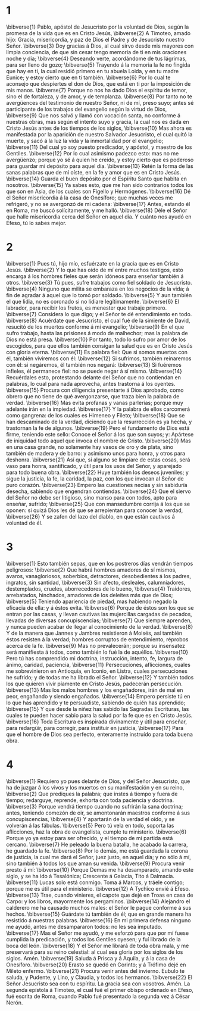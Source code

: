 # 1 
\bibverse{1} Pablo, apóstol de Jesucristo por la voluntad de Dios, según la promesa de la vida que es en Cristo Jesús, \bibverse{2} A Timoteo, amado hijo: Gracia, misericordia, y paz de Dios el Padre y de Jesucristo nuestro Señor. \bibverse{3} Doy gracias á Dios, al cual sirvo desde mis mayores con limpia conciencia, de que sin cesar tengo memoria de ti en mis oraciones noche y día; \bibverse{4} Deseando verte, acordándome de tus lágrimas, para ser lleno de gozo; \bibverse{5} Trayendo á la memoria la fe no fingida que hay en ti, la cual residió primero en tu abuela Loida, y en tu madre Eunice; y estoy cierto que en ti también. \bibverse{6} Por lo cual te aconsejo que despiertes el don de Dios, que está en ti por la imposición de mis manos. \bibverse{7} Porque no nos ha dado Dios el espíritu de temor, sino el de fortaleza, y de amor, y de templanza. \bibverse{8} Por tanto no te avergüences del testimonio de nuestro Señor, ni de mí, preso suyo; antes sé participante de los trabajos del evangelio según la virtud de Dios, \bibverse{9} Que nos salvó y llamó con vocación santa, no conforme á nuestras obras, mas según el intento suyo y gracia, la cual nos es dada en Cristo Jesús antes de los tiempos de los siglos, \bibverse{10} Mas ahora es manifestada por la aparición de nuestro Salvador Jesucristo, el cual quitó la muerte, y sacó á la luz la vida y la inmortalidad por el evangelio; \bibverse{11} Del cual yo soy puesto predicador, y apóstol, y maestro de los Gentiles. \bibverse{12} Por lo cual asimismo padezco esto: mas no me avergüenzo; porque yo sé á quien he creído, y estoy cierto que es poderoso para guardar mi depósito para aquel día. \bibverse{13} Retén la forma de las sanas palabras que de mí oíste, en la fe y amor que es en Cristo Jesús. \bibverse{14} Guarda el buen depósito por el Espíritu Santo que habita en nosotros. \bibverse{15} Ya sabes esto, que me han sido contrarios todos los que son en Asia, de los cuales son Figello y Hermógenes. \bibverse{16} Dé el Señor misericordia á la casa de Onesíforo; que muchas veces me refrigeró, y no se avergonzó de mi cadena: \bibverse{17} Antes, estando él en Roma, me buscó solícitamente, y me halló. \bibverse{18} Déle el Señor que halle misericordia cerca del Señor en aquel día. Y cuánto nos ayudó en Efeso, tú lo sabes mejor. 

# 2 
\bibverse{1} Pues tú, hijo mío, esfuérzate en la gracia que es en Cristo Jesús. \bibverse{2} Y lo que has oído de mí entre muchos testigos, esto encarga á los hombres fieles que serán idóneos para enseñar también á otros. \bibverse{3} Tú pues, sufre trabajos como fiel soldado de Jesucristo. \bibverse{4} Ninguno que milita se embaraza en los negocios de la vida; á fin de agradar á aquel que lo tomó por soldado. \bibverse{5} Y aun también el que lidia, no es coronado si no lidiare legítimamente. \bibverse{6} El labrador, para recibir los frutos, es menester que trabaje primero. \bibverse{7} Considera lo que digo; y el Señor te dé entendimiento en todo. \bibverse{8} Acuérdate que Jesucristo, el cual fué de la simiente de David, resucitó de los muertos conforme á mi evangelio; \bibverse{9} En el que sufro trabajo, hasta las prisiones á modo de malhechor; mas la palabra de Dios no está presa. \bibverse{10} Por tanto, todo lo sufro por amor de los escogidos, para que ellos también consigan la salud que es en Cristo Jesús con gloria eterna. \bibverse{11} Es palabra fiel: Que si somos muertos con él, también viviremos con él: \bibverse{12} Si sufrimos, también reinaremos con él: si negáremos, él también nos negará: \bibverse{13} Si fuéremos infieles, él permanece fiel: no se puede negar á sí mismo. \bibverse{14} Recuérdales esto, protestando delante del Señor que no contiendan en palabras, lo cual para nada aprovecha, antes trastorna á los oyentes. \bibverse{15} Procura con diligencia presentarte á Dios aprobado, como obrero que no tiene de qué avergonzarse, que traza bien la palabra de verdad. \bibverse{16} Mas evita profanas y vanas parlerías; porque muy adelante irán en la impiedad. \bibverse{17} Y la palabra de ellos carcomerá como gangrena: de los cuales es Himeneo y Fileto; \bibverse{18} Que se han descaminado de la verdad, diciendo que la resurrección es ya hecha, y trastornan la fe de algunos. \bibverse{19} Pero el fundamento de Dios está firme, teniendo este sello: Conoce el Señor á los que son suyos; y: Apártese de iniquidad todo aquel que invoca el nombre de Cristo. \bibverse{20} Mas en una casa grande, no solamente hay vasos de oro y de plata, sino también de madera y de barro: y asimismo unos para honra, y otros para deshonra. \bibverse{21} Así que, si alguno se limpiare de estas cosas, será vaso para honra, santificado, y útil para los usos del Señor, y aparejado para todo buena obra. \bibverse{22} Huye también los deseos juveniles; y sigue la justicia, la fe, la caridad, la paz, con los que invocan al Señor de puro corazón. \bibverse{23} Empero las cuestiones necias y sin sabiduría desecha, sabiendo que engendran contiendas. \bibverse{24} Que el siervo del Señor no debe ser litigioso, sino manso para con todos, apto para enseñar, sufrido; \bibverse{25} Que con mansedumbre corrija á los que se oponen: si quizá Dios les dé que se arrepientan para conocer la verdad, \bibverse{26} Y se zafen del lazo del diablo, en que están cautivos á voluntad de él. 

# 3 
\bibverse{1} Esto también sepas, que en los postreros días vendrán tiempos peligrosos: \bibverse{2} Que habrá hombres amadores de sí mismos, avaros, vanagloriosos, soberbios, detractores, desobedientes á los padres, ingratos, sin santidad, \bibverse{3} Sin afecto, desleales, calumniadores, destemplados, crueles, aborrecedores de lo bueno, \bibverse{4} Traidores, arrebatados, hinchados, amadores de los deleites más que de Dios; \bibverse{5} Teniendo apariencia de piedad, mas habiendo negado la eficacia de ella: y á éstos evita. \bibverse{6} Porque de éstos son los que se entran por las casas, y llevan cautivas las mujercillas cargadas de pecados, llevadas de diversas concupiscencias; \bibverse{7} Que siempre aprenden, y nunca pueden acabar de llegar al conocimiento de la verdad. \bibverse{8} Y de la manera que Jannes y Jambres resistieron á Moisés, así también éstos resisten á la verdad; hombres corruptos de entendimiento, réprobos acerca de la fe. \bibverse{9} Mas no prevalecerán; porque su insensatez será manifiesta á todos, como también lo fué la de aquéllos. \bibverse{10} Pero tú has comprendido mi doctrina, instrucción, intento, fe, largura de ánimo, caridad, paciencia, \bibverse{11} Persecuciones, aflicciones, cuales me sobrevinieron en Antioquía, en Iconio, en Listra, cuales persecuciones he sufrido; y de todas me ha librado el Señor. \bibverse{12} Y también todos los que quieren vivir píamente en Cristo Jesús, padecerán persecución. \bibverse{13} Mas los malos hombres y los engañadores, irán de mal en peor, engañando y siendo engañados. \bibverse{14} Empero persiste tú en lo que has aprendido y te persuadiste, sabiendo de quién has aprendido; \bibverse{15} Y que desde la niñez has sabido las Sagradas Escrituras, las cuales te pueden hacer sabio para la salud por la fe que es en Cristo Jesús. \bibverse{16} Toda Escritura es inspirada divinamente y útil para enseñar, para redargüir, para corregir, para instituir en justicia, \bibverse{17} Para que el hombre de Dios sea perfecto, enteramente instruído para toda buena obra. 

# 4 
\bibverse{1} Requiero yo pues delante de Dios, y del Señor Jesucristo, que ha de juzgar á los vivos y los muertos en su manifestación y en su reino, \bibverse{2} Que prediques la palabra; que instes á tiempo y fuera de tiempo; redarguye, reprende, exhorta con toda paciencia y doctrina. \bibverse{3} Porque vendrá tiempo cuando no sufrirán la sana doctrina; antes, teniendo comezón de oir, se amontonarán maestros conforme á sus concupiscencias, \bibverse{4} Y apartarán de la verdad el oído, y se volverán á las fábulas. \bibverse{5} Pero tú vela en todo, soporta las aflicciones, haz la obra de evangelista, cumple tu ministerio. \bibverse{6} Porque yo ya estoy para ser ofrecido, y el tiempo de mi partida está cercano. \bibverse{7} He peleado la buena batalla, he acabado la carrera, he guardado la fe. \bibverse{8} Por lo demás, me está guardada la corona de justicia, la cual me dará el Señor, juez justo, en aquel día; y no sólo á mí, sino también á todos los que aman su venida. \bibverse{9} Procura venir presto á mí: \bibverse{10} Porque Demas me ha desamparado, amando este siglo, y se ha ido á Tesalónica; Crescente á Galacia, Tito á Dalmacia. \bibverse{11} Lucas solo está conmigo. Toma á Marcos, y tráele contigo; porque me es útil para el ministerio. \bibverse{12} A Tychîco envié á Efeso. \bibverse{13} Trae, cuando vinieres, el capote que dejé en Troas en casa de Carpo: y los libros, mayormente los pergaminos. \bibverse{14} Alejandro el calderero me ha causado muchos males: el Señor le pague conforme á sus hechos. \bibverse{15} Guárdate tú también de él; que en grande manera ha resistido á nuestras palabras. \bibverse{16} En mi primera defensa ninguno me ayudó, antes me desampararon todos: no les sea imputado. \bibverse{17} Mas el Señor me ayudó, y me esforzó para que por mí fuese cumplida la predicación, y todos los Gentiles oyesen; y fuí librado de la boca del león. \bibverse{18} Y el Señor me librará de toda obra mala, y me preservará para su reino celestial: al cual sea gloria por los siglos de los siglos. Amén. \bibverse{19} Saluda á Prisca y á Aquila, y á la casa de Onesíforo. \bibverse{20} Erasto se quedó en Corinto; y á Trófimo dejé en Mileto enfermo. \bibverse{21} Procura venir antes del invierno. Eubulo te saluda, y Pudente, y Lino, y Claudia, y todos los hermanos. \bibverse{22} El Señor Jesucristo sea con tu espíritu. La gracia sea con vosotros. Amén. La segunda epístola á Timoteo, el cual fué el primer obispo ordenado en Efeso, fué escrita de Roma, cuando Pablo fué presentado la segunda vez á César Nerón. 